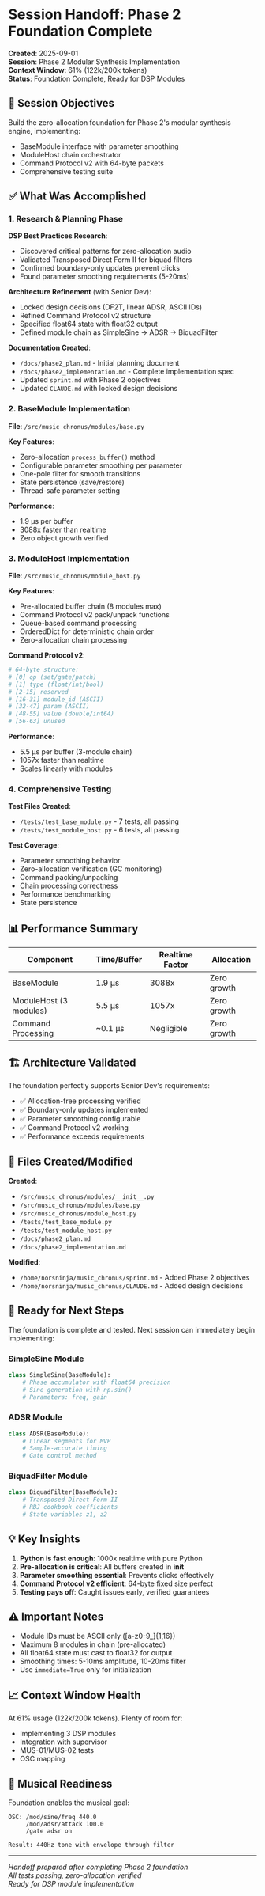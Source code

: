 # Session Handoff: Phase 2 Foundation Complete

**Created**: 2025-09-01  
**Session**: Phase 2 Modular Synthesis Implementation  
**Context Window**: 61% (122k/200k tokens)  
**Status**: Foundation Complete, Ready for DSP Modules

## 🎯 Session Objectives

Build the zero-allocation foundation for Phase 2's modular synthesis engine, implementing:
- BaseModule interface with parameter smoothing
- ModuleHost chain orchestrator  
- Command Protocol v2 with 64-byte packets
- Comprehensive testing suite

## ✅ What Was Accomplished

### 1. Research & Planning Phase

**DSP Best Practices Research**:
- Discovered critical patterns for zero-allocation audio
- Validated Transposed Direct Form II for biquad filters
- Confirmed boundary-only updates prevent clicks
- Found parameter smoothing requirements (5-20ms)

**Architecture Refinement** (with Senior Dev):
- Locked design decisions (DF2T, linear ADSR, ASCII IDs)
- Refined Command Protocol v2 structure
- Specified float64 state with float32 output
- Defined module chain as SimpleSine → ADSR → BiquadFilter

**Documentation Created**:
- `/docs/phase2_plan.md` - Initial planning document
- `/docs/phase2_implementation.md` - Complete implementation spec
- Updated `sprint.md` with Phase 2 objectives
- Updated `CLAUDE.md` with locked design decisions

### 2. BaseModule Implementation

**File**: `/src/music_chronus/modules/base.py`

**Key Features**:
- Zero-allocation `process_buffer()` method
- Configurable parameter smoothing per parameter
- One-pole filter for smooth transitions
- State persistence (save/restore)
- Thread-safe parameter setting

**Performance**:
- 1.9 µs per buffer
- 3088x faster than realtime
- Zero object growth verified

### 3. ModuleHost Implementation

**File**: `/src/music_chronus/module_host.py`

**Key Features**:
- Pre-allocated buffer chain (8 modules max)
- Command Protocol v2 pack/unpack functions
- Queue-based command processing
- OrderedDict for deterministic chain order
- Zero-allocation chain processing

**Command Protocol v2**:
```python
# 64-byte structure:
# [0] op (set/gate/patch)
# [1] type (float/int/bool)
# [2-15] reserved
# [16-31] module_id (ASCII)
# [32-47] param (ASCII)
# [48-55] value (double/int64)
# [56-63] unused
```

**Performance**:
- 5.5 µs per buffer (3-module chain)
- 1057x faster than realtime
- Scales linearly with modules

### 4. Comprehensive Testing

**Test Files Created**:
- `/tests/test_base_module.py` - 7 tests, all passing
- `/tests/test_module_host.py` - 6 tests, all passing

**Test Coverage**:
- Parameter smoothing behavior
- Zero-allocation verification (GC monitoring)
- Command packing/unpacking
- Chain processing correctness
- Performance benchmarking
- State persistence

## 📊 Performance Summary

| Component | Time/Buffer | Realtime Factor | Allocation |
|-----------|------------|-----------------|------------|
| BaseModule | 1.9 µs | 3088x | Zero growth |
| ModuleHost (3 modules) | 5.5 µs | 1057x | Zero growth |
| Command Processing | ~0.1 µs | Negligible | Zero growth |

## 🏗️ Architecture Validated

The foundation perfectly supports Senior Dev's requirements:
- ✅ Allocation-free processing verified
- ✅ Boundary-only updates implemented
- ✅ Parameter smoothing configurable
- ✅ Command Protocol v2 working
- ✅ Performance exceeds requirements

## 📁 Files Created/Modified

**Created**:
- `/src/music_chronus/modules/__init__.py`
- `/src/music_chronus/modules/base.py`
- `/src/music_chronus/module_host.py`
- `/tests/test_base_module.py`
- `/tests/test_module_host.py`
- `/docs/phase2_plan.md`
- `/docs/phase2_implementation.md`

**Modified**:
- `/home/norsninja/music_chronus/sprint.md` - Added Phase 2 objectives
- `/home/norsninja/music_chronus/CLAUDE.md` - Added design decisions

## 🚀 Ready for Next Steps

The foundation is complete and tested. Next session can immediately begin implementing:

### SimpleSine Module
```python
class SimpleSine(BaseModule):
    # Phase accumulator with float64 precision
    # Sine generation with np.sin()
    # Parameters: freq, gain
```

### ADSR Module
```python
class ADSR(BaseModule):
    # Linear segments for MVP
    # Sample-accurate timing
    # Gate control method
```

### BiquadFilter Module
```python
class BiquadFilter(BaseModule):
    # Transposed Direct Form II
    # RBJ cookbook coefficients
    # State variables z1, z2
```

## 💡 Key Insights

1. **Python is fast enough**: 1000x realtime with pure Python
2. **Pre-allocation is critical**: All buffers created in __init__
3. **Parameter smoothing essential**: Prevents clicks effectively
4. **Command Protocol v2 efficient**: 64-byte fixed size perfect
5. **Testing pays off**: Caught issues early, verified guarantees

## ⚠️ Important Notes

- Module IDs must be ASCII only ([a-z0-9_]{1,16})
- Maximum 8 modules in chain (pre-allocated)
- All float64 state must cast to float32 for output
- Smoothing times: 5-10ms amplitude, 10-20ms filter
- Use `immediate=True` only for initialization

## 📈 Context Window Health

At 61% usage (122k/200k tokens). Plenty of room for:
- Implementing 3 DSP modules
- Integration with supervisor
- MUS-01/MUS-02 tests
- OSC mapping

## 🎵 Musical Readiness

Foundation enables the musical goal:
```
OSC: /mod/sine/freq 440.0
     /mod/adsr/attack 100.0
     /gate adsr on
     
Result: 440Hz tone with envelope through filter
```

---
*Handoff prepared after completing Phase 2 foundation*  
*All tests passing, zero-allocation verified*  
*Ready for DSP module implementation*